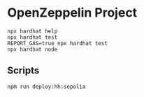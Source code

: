 # OpenZeppelin Project

```shell
npx hardhat help
npx hardhat test
REPORT_GAS=true npx hardhat test
npx hardhat node
```

## Scripts

```bash
npm run deploy:hh:sepolia

```
